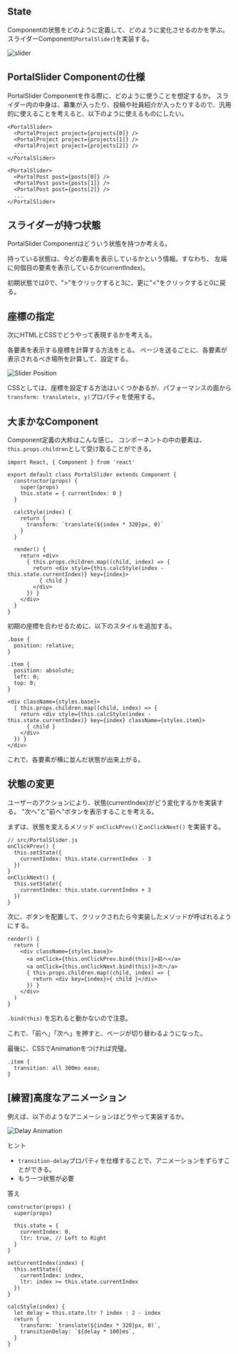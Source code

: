 ## State

Componentの状態をどのように定義して、どのように変化させるのかを学ぶ。
スライダーComponent(`PortalSlider`)を実装する。

![slider](./assets/section_popular_project.png)

## PortalSlider Componentの仕様

PortalSlider Componentを作る際に、どのように使うことを想定するか。
スライダー内の中身は、募集が入ったり、投稿や社員紹介が入ったりするので、汎用的に使えることを考えると、以下のように使えるものにしたい。

```
<PortalSlider>
  <PortalProject project={projects[0]} />
  <PortalProject project={projects[1]} />
  <PortalProject project={projects[2]} />
  ...
</PortalSlider>

<PortalSlider>
  <PortalPost post={posts[0]} />
  <PortalPost post={posts[1]} />
  <PortalPost post={posts[2]} />
  ...
</PortalSlider>
```

## スライダーが持つ状態

PortalSlider Componentはどういう状態を持つか考える。

持っている状態は、今どの要素を表示しているかという情報。すなわち、
左端に何個目の要素を表示しているか(currentIndex)。

初期状態では0で、">"をクリックすると3に、更に"<"をクリックすると0に戻る。

## 座標の指定

次にHTMLとCSSでどうやって表現するかを考える。

各要素を表示する座標を計算する方法をとる。
ページを送るごとに、各要素が表示されるべき場所を計算して、設定する。

![Slider Position](./assets/slider_position.png)

CSSとしては、座標を設定する方法はいくつかあるが、パフォーマンスの面から`transform: translate(x, y)`プロパティを使用する。

## 大まかなComponent

Component定義の大枠はこんな感じ。
コンポーネントの中の要素は、`this.props.children`として受け取ることができる。

```
import React, { Component } from 'react'

export default class PortalSlider extends Component {
  constructor(props) {
    super(props)
    this.state = { currentIndex: 0 }
  }

  calcStyle(index) {
    return {
      transform: `translate(${index * 320}px, 0)`
    }
  }

  render() {
    return <div>
      { this.props.children.map((child, index) => {
        return <div style={this.calcStyle(index - this.state.currentIndex)} key={index}>
          { child }
        </div>
      }) }
    </div>
  }
}
```

初期の座標を合わせるために、以下のスタイルを追加する。

```
.base {
  position: relative;
}

.item {
  position: absolute;
  left: 0;
  top: 0;
}
```

```
<div className={styles.base}>
  { this.props.children.map((child, index) => {
    return <div style={this.calcStyle(index - this.state.currentIndex)} key={index} className={styles.item}>
      { child }
    </div>
  }) }
</div>
```

これで、各要素が横に並んだ状態が出来上がる。


## 状態の変更

ユーザーのアクションにより、状態(currentIndex)がどう変化するかを実装する。
"次へ"と"前へ"ボタンを表示することを考える。

まずは、状態を変えるメソッド `onClickPrev()`と`onClickNext()` を実装する。


```
// src/PortalSlider.js
onClickPrev() {
  this.setState({
    currentIndex: this.state.currentIndex - 3
  })
}
onClickNext() {
  this.setState({
    currentIndex: this.state.currentIndex + 3
  })
}
```

次に、ボタンを配置して、クリックされたら今実装したメソッドが呼ばれるようにする。

```
render() {
  return (
    <div className={styles.base}>
      <a onClick={this.onClickPrev.bind(this)}>前へ</a>
      <a onClick={this.onClickNext.bind(this)}>次へ/a>
      { this.props.children.map((child, index) => {
        return <div key={index}>{ child }</div>
      }) }
    </div>
  )
}
```

`.bind(this)` を忘れると動かないので注意。

これで、「前へ」「次へ」を押すと、ページが切り替わるようになった。

最後に、CSSでAnimationをつければ完璧。

```
.item {
  transition: all 300ms ease;
}
```

## [練習]高度なアニメーション

例えば、以下のようなアニメーションはどうやって実装するか。

![Delay Animation](./assets/slider_delay.gif)

ヒント

- `transition-delay`プロパティを仕様することで、アニメーションをずらすことができる。
- もう一つ状態が必要

答え

```
constructor(props) {
  super(props)

  this.state = {
    currentIndex: 0,
    ltr: true, // Left to Right
  }
}

setCurrentIndex(index) {
  this.setState({
    currentIndex: index,
    ltr: index >= this.state.currentIndex
  })
}

calcStyle(index) {
  let delay = this.state.ltr ? index : 2 - index
  return {
    transform: `translate(${index * 320}px, 0)`,
    transitionDelay: `${delay * 100}ms`,
  }
}
```
